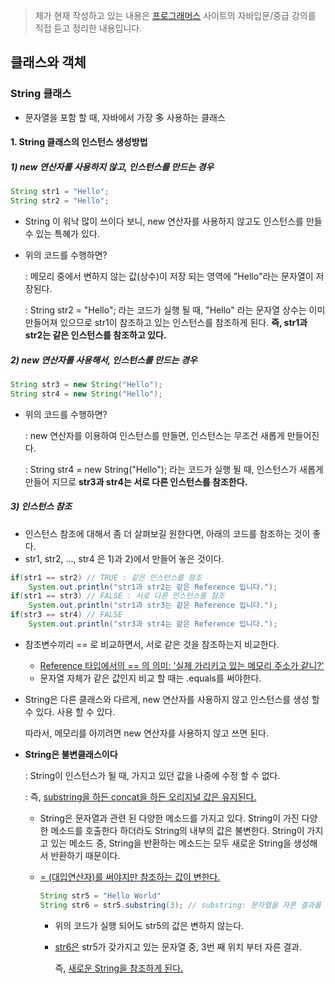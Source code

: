 > 제가 현재 작성하고 있는 내용은 [프로그래머스]( https://programmers.co.kr/learn ) 사이트의 자바입문/중급 강의를 직접 듣고 정리한 내용입니다.


## 클래스와 객체

### String 클래스

- 문자열을 포함 할 때, 자바에서 가장 多 사용하는 클래스

  

#### 1. String 클래스의 인스턴스 생성방법

##### 1) new 연산자를 사용하지 않고, 인스턴스를 만드는 경우

```java
String str1 = "Hello";
String str2 = "Hello";
```

- String 이 워낙 많이 쓰이다 보니, new 연산자를 사용하지 않고도 인스턴스를 만들 수 있는 특혜가 있다.

- 위의 코드를 수행하면? 

  : 메모리 중에서 변하지 않는 값(상수)이 저장 되는 영역에 "Hello"라는 문자열이 저장된다.

  : String str2 = "Hello"; 라는 코드가 실행 될 때, "Hello" 라는 문자열 상수는 이미 만들어져 있으므로 str1이 참조하고 있는 인스턴스를 참조하게 된다. **즉, str1과 str2는 같은 인스턴스를 참조하고 있다.**

##### 2) new 연산자를 사용해서, 인스턴스를 만드는 경우

```java
String str3 = new String("Hello");
String str4 = new String("Hello");
```

- 위의 코드를 수행하면?

  : new 연산자를 이용하여 인스턴스를 만들면, 인스턴스는 무조건 새롭게 만들어진다.

  : String str4 = new String("Hello"); 라는 코드가 실행 될 때, 인스턴스가 새롭게 만들어 지므로 **str3과 str4는 서로 다른 인스턴스를 참조한다.**

##### 3) 인스턴스 참조

- 인스턴스 참조에 대해서 좀 더 살펴보길 원한다면, 아래의 코드를 참조하는 것이 좋다.
- str1, str2, ..., str4 은 1)과 2)에서 만들어 놓은 것이다.

```java
if(str1 == str2) // TRUE : 같은 인스턴스를 참조
    System.out.println("str1과 str2는 같은 Reference 입니다.");
if(str1 == str3) // FALSE : 서로 다른 인스턴스를 참조
    System.out.println("str1과 str3는 같은 Reference 입니다.");
if(str3 == str4) // FALSE
    System.out.println("str3과 str4는 같은 Reference 입니다.");
```

- 참조변수끼리 == 로 비교하면서, 서로 같은 것을 참조하는지 비교한다.
  - <u>Reference 타입에서의 == 의 의미: '실제 가리키고 있는 메모리 주소가 같니?'</u>
  - 문자열 자체가 같은 값인지 비교 할 때는 .equals를 써야한다.

- String은 다른 클래스와 다르게, new 연산자를 사용하지 않고 인스턴스를 생성 할 수 있다. 사용 할 수 있다.

  따라서, 메모리를 아끼려면 new 연산자를 사용하지 않고 쓰면 된다.

- **String은 불변클래스이다**

  : String이 인스턴스가 될 때, 가지고 있던 값을 나중에 수정 할 수 없다.

  : 즉, <u>substring을 하든 concat을 하든 오리지널 값은 유지된다.</u>

  - String은 문자열과 관련 된 다양한 메소드를 가지고 있다. String이 가진 다양한 메소드를 호출한다 하더라도 String의 내부의 값은 불변한다. String이 가지고 있는 메소드 중, String을 반환하는 메소드는 모두 새로운 String을 생성해서 반환하기 때문이다. 

  - <u>= (대입연산자)를 써야지만 참조하는 값이 변한다.</u>

    ```java
    String str5 = "Hello World"
    String str6 = str5.substring(3); // substring: 문자열을 자른 결과를 반환
    ```

    - 위의 코드가 실행 되어도 str5의 값은 변하지 않는다.

    - <u>str6은</u> str5가 갖가지고 있는 문자열 중, 3번 째 위치 부터 자른 결과.

       즉, <u>새로운 String을 참조하게 된다.</u>
